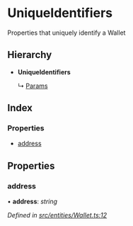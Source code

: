 # UniqueIdentifiers

Properties that uniquely identify a Wallet

## Hierarchy

* **UniqueIdentifiers**

  ↳ [Params](_entities_wallet_.params.md)

## Index

### Properties

* [address](_entities_wallet_.uniqueidentifiers.md#address)

## Properties

### address

• **address**: _string_

_Defined in_ [_src/entities/Wallet.ts:12_](https://github.com/PolymathNetwork/polymath-sdk/blob/550676f/src/entities/Wallet.ts#L12)

